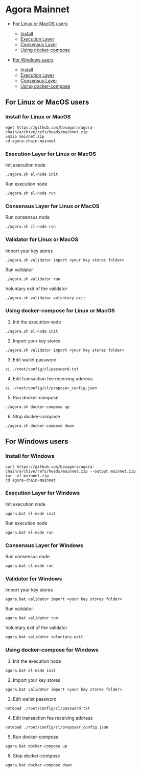 # Agora Mainnet

- [For Linux or MacOS users](#for-linux-or-macos-users)
    - [Install](#install-for-linux-or-macos)
    - [Execution Layer](#execution-layer-for-linux-or-macos)
    - [Consensus Layer](#consensus-layer-for-linux-or-macos)
    - [Using docker-compose](#using-docker-compose-for-linux-or-macos)


- [For Windows users](#for-windows-users)
    - [Install](#install-for-windows)
    - [Execution Layer](#execution-layer-for-windows)
    - [Consensus Layer](#consensus-layer-for-windows)
    - [Using docker-compose](#using-docker-compose-for-windows)

## For Linux or MacOS users

### Install for Linux or MacOS

```shell
wget https://github.com/bosagora/agora-chain/archive/refs/heads/mainnet.zip
unzip mainnet.zip
cd agora-chain-mainnet
```

### Execution Layer for Linux or MacOS

Init execution node

```shell
./agora.sh el-node init
```

Run execution node

```shell
./agora.sh el-node run
```


### Consensus Layer for Linux or MacOS


Run consensus node

```shell
./agora.sh cl-node run
```

### Validator for Linux or MacOS

Import your key stores

```shell
./agora.sh validator import <your key stores folder>
```

Run validator

```shell
./agora.sh validator run
```

Voluntary exit of the validator

```shell
./agora.sh validator voluntary-exit
```

### Using docker-compose for Linux or MacOS

1. Init the execution node
```shell
./agora.sh el-node init
```

2. Import your key stores
```shell
./agora.sh validator import <your key stores folder>
```

3. Edit wallet password
```shell
vi ./root/config/cl/password.txt
```

4. Edit transaction fee receiving address
```shell
vi ./root/config/cl/proposer_config.json
```

5. Run docker-compose
```shell
./agora.sh docker-compose up
```

6. Stop docker-compose
```shell
./agora.sh docker-compose down
```

## For Windows users


### Install for Windows

```shell
curl https://github.com/bosagora/agora-chain/archive/refs/heads/mainnet.zip --output mainnet.zip
tar -xf mainnet.zip
cd agora-chain-mainnet
```

### Execution Layer for Windows

Init execution node

```shell
agora.bat el-node init
```

Run execution node

```shell
agora.bat el-node run
```


### Consensus Layer for Windows


Run consensus node

```shell
agora.bat cl-node run
```

### Validator for Windows

Import your key stores

```shell
agora.bat validator import <your key stores folder>
```

Run validator

```shell
agora.bat validator run
```

Voluntary exit of the validator

```shell
agora.bat validator voluntary-exit
```

### Using docker-compose for Windows

1. Init the execution node
```shell
agora.bat el-node init
```

2. Import your key stores
```shell
agora.bat validator import <your key stores folder>
```

3. Edit wallet password
```shell
notepad ./root/config/cl/password.txt
```

4. Edit transaction fee receiving address
```shell
notepad ./root/config/cl/proposer_config.json
```

5. Run docker-compose
```shell
agora.bat docker-compose up
```

6. Stop docker-compose
```shell
agora.bat docker-compose down
```
